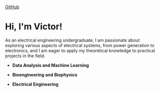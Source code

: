 <br/><a href="https://github.com/Vrdisca">GitHub</a>
# Hi, I'm Victor!

As an electrical engineering undergraduate, I am passionate about exploring various aspects of electrical systems, from power generation to electronics, and I am eager to apply my theoretical knowledge to practical projects in the field.

- **Data Analysis and Machine Learning**
  
- **Bioengineering and Biophysics**
  
- **Electrical Engineering**
